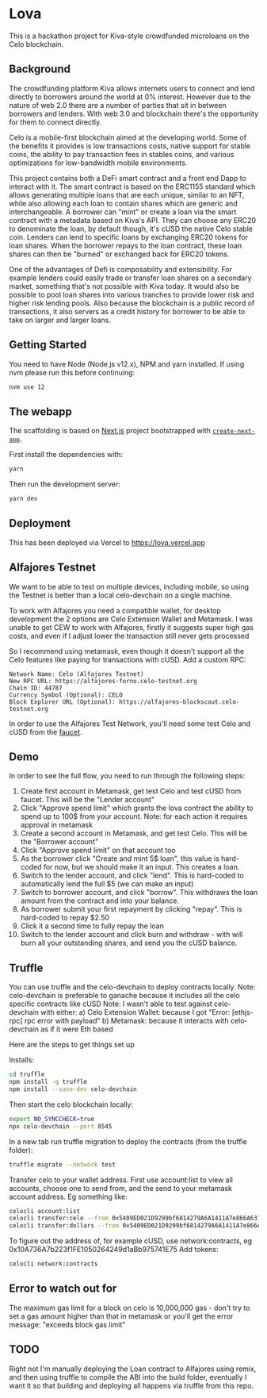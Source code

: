# Lova

This is a hackathon project for Kiva-style crowdfunded microloans on the Celo blockchain.

## Background

The crowdfunding platform Kiva allows internets users to connect and lend directly to borrowers around the world at 0% interest. However due to the nature of web 2.0 there are a number of parties that sit in between borrowers and lenders. With web 3.0 and blockchain there's the opportunity for them to connect directly.

Celo is a mobile-first blockchain aimed at the developing world. Some of the benefits it provides is low transactions costs, native support for stable coins, the ability to pay transaction fees in stables coins, and various optimizations for low-bandwidth mobile environments.

This project contains both a DeFi smart contract and a front end Dapp to interact with it. The smart contract is based on the ERC1155 standard which allows generating multiple loans that are each unique, similar to an NFT, while also allowing each loan to contain shares which are generic and interchangeable. A borrower can "mint" or create a loan via the smart contract with a metadata based on Kiva's API. They can choose any ERC20 to denominate the loan, by default though, it's cUSD the native Celo stable coin. Lenders can lend to specific loans by exchanging ERC20 tokens for loan shares. When the borrower repays to the loan contract, these loan shares can then be "burned" or exchanged back for ERC20 tokens.

One of the advantages of Defi is composability and extensibility. For example lenders could easily trade or transfer loan shares on a secondary market, something that's not possible with Kiva today. It would also be possible to pool loan shares into various tranches to provide lower risk and higher risk lending pools. Also because the blockchain is a public record of transactions, it also servers as a credit history for borrower to be able to take on larger and larger loans.

## Getting Started

You need to have Node (Node.js v12.x), NPM and yarn installed. If using nvm please run this before continuing:
```bash
nvm use 12
```

## The webapp

The scaffolding is based on [Next.js](https://nextjs.org/) project bootstrapped with [`create-next-app`](https://github.com/vercel/next.js/tree/canary/packages/create-next-app).

First install the dependencies with:
```bash
yarn
```

Then run the development server:

```bash
yarn dev
```

## Deployment

This has been deployed via Vercel to https://lova.vercel.app

## Alfajores Testnet

We want to be able to test on multiple devices, including mobile, so using the Testnet is better than a local celo-devchain on a single machine.

To work with Alfajores you need a compatible wallet, for desktop development the 2 options are Celo Extension Wallet and Metamask.
I was unable to get CEW to work with Alfajores, firstly it suggests super high gas costs, and even if I adjust lower the transaction still never gets processed

So I recommend using metamask, even though it doesn't support all the Celo features like paying for transactions with cUSD.
Add a custom RPC:
```
Network Name: Celo (Alfajores Testnet)
New RPC URL: https://alfajores-forno.celo-testnet.org
Chain ID: 44787
Currency Symbol (Optional): CELO
Block Explorer URL (Optional): https://alfajores-blockscout.celo-testnet.org
```

In order to use the Alfajores Test Network, you'll need some test Celo and cUSD from the [faucet](https://celo.org/developers/faucet).

## Demo

In order to see the full flow, you need to run through the following steps:
1. Create first account in Metamask, get test Celo and test cUSD from faucet. This will be the "Lender account"
2. Click "Approve spend limit" which grants the lova contract the ability to spend up to 100$ from your account. Note: for each action it requires approval in metamask
3. Create a second account in Metamask, and get test Celo. This will be the "Borrower account"
4. Click "Approve spend limit" on that account too
5. As the borrower click "Create and mint 5$ loan", this value is hard-coded for now, but we should make it an input. This creates a loan.
6. Switch to the lender account, and click "lend". This is hard-coded to automatically lend the full $5 (we can make an input)
7. Switch to borrower account, and click "borrow". This withdraws the loan amount from the contract and into your balance.
8. As borrower submit your first repayment by clicking "repay". This is hard-coded to repay $2.50
9. Click it a second time to fully repay the loan
10. Switch to the lender account and click burn and withdraw - with will burn all your outstanding shares, and send you the cUSD balance.


## Truffle

You can use truffle and the celo-devchain to deploy contracts locally.
Note: celo-devchain is preferable to ganache because it includes all the celo specific contracts like cUSD
Note: I wasn't able to test against celo-devchain with either: 
a) Celo Extension Wallet: because I got "Error: [ethjs-rpc] rpc error with payload"
b) Metamask: because it interacts with celo-devchain as if it were Eth based

Here are the steps to get things set up

Installs:
```bash
cd truffle
npm install -g truffle
npm install --save-dev celo-devchain
```

Then start the celo blockchain locally:
```bash
export NO_SYNCCHECK=true
npx celo-devchain --port 8545
```

In a new tab run truffle migration to deploy the contracts (from the truffle folder):
```bash
truffle migrate --network test
```

Transfer celo to your wallet address. First use account:list to view all accounts, choose one to send from, and the send to your metamask account address.
Eg something like:
```bash
celocli account:list
celocli transfer:celo --from 0x5409ED021D9299bf6814279A6A1411A7e866A631 --to 0x817aBe07b808174Fc19AcE032d94a7213D8A76d8 --value 1000000000000000000000
celocli transfer:dollars --from 0x5409ED021D9299bf6814279A6A1411A7e866A631 --to 0x817aBe07b808174Fc19AcE032d94a7213D8A76d8 --value 1000000000000000000000
```

To figure out the address of, for example cUSD, use network:contracts, eg 0x10A736A7b223f1FE1050264249d1aBb975741E75
Add tokens:
```bash
celocli network:contracts
```

## Error to watch out for

The maximum gas limit for a block on celo is 10,000,000 gas - don't try to set a gas amount higher than that in metamask or you'll get the error message:
"exceeds block gas limit"

## TODO

Right not I'm manually deploying the Loan contract to Alfajores using remix, and then using truffle to compile the ABI into the build folder,
eventually I want it so that building and deploying all happens via truffle from this repo.
